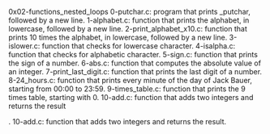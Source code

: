 0x02-functions_nested_loops
0-putchar.c: program that prints _putchar, followed by a new line.
1-alphabet.c: function that prints the alphabet, in lowercase, followed by a new line.
2-print_alphabet_x10.c:  function that prints 10 times the alphabet, in lowercase, followed by a new line.
3-islower.c: function that checks for lowercase character.
4-isalpha.c: function that checks for alphabetic character.
5-sign.c:  function that prints the sign of a number.
6-abs.c: function that computes the absolute value of an integer.
7-print_last_digit.c: function that prints the last digit of a number.
8-24_hours.c: function that prints every minute of the day of Jack Bauer, starting from 00:00 to 23:59.
9-times_table.c: function that prints the 9 times table, starting with 0.
10-add.c: function that adds two integers and returns the result

.
10-add.c: function that adds two integers and returns the result.
